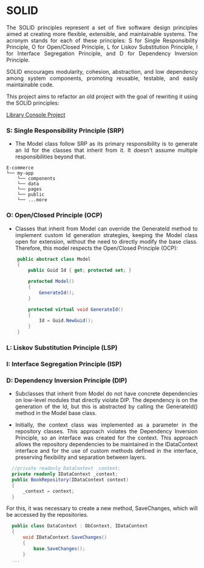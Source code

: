 # SOLID

<p align="justify">The SOLID principles represent a set of five software design principles aimed at creating more flexible, extensible, and maintainable systems. The acronym stands for each of these principles: S for Single Responsibility Principle, O for Open/Closed Principle, L for Liskov Substitution Principle, I for Interface Segregation Principle, and D for Dependency Inversion Principle.</p>
<p align="justify">SOLID encourages modularity, cohesion, abstraction, and low dependency among system components, promoting reusable, testable, and easily maintainable code.</p>

<p align="justify">This project aims to refactor an old project with the goal of rewriting it using the SOLID principles:</p>

[Library Console Project](https://github.com/victor-vdo/Library) 
 

### S: Single Responsibility Principle (SRP)
- <p align="justify"> The Model class follow SRP as its primary responsibility is to generate an Id for the classes that inherit from it. It doesn't assume multiple responsibilities beyond that. </p>

```
E-commerce
└── my-app
    └── components 
    └── data
    └── pages
    └── public
    └── ...more
```

### O: Open/Closed Principle (OCP)
- <p align="justify"> Classes that inherit from Model can override the GenerateId method to implement custom Id generation strategies, keeping the Model class open for extension, without the need to directly modify the base class. Therefore, this model respects the Open/Closed Principle (OCP): </p>

```c#
    public abstract class Model
    {
        public Guid Id { get; protected set; }

        protected Model()
        {
            GenerateId();
        }

        protected virtual void GenerateId()
        {
            Id = Guid.NewGuid();
        }
    }
```


### L: Liskov Substitution Principle (LSP)

### I: Interface Segregation Principle (ISP)

### D: Dependency Inversion Principle (DIP)
- <p align="justify">Subclasses that inherit from Model do not have concrete dependencies on low-level modules that directly violate DIP. The dependency is on the generation of the Id, but this is abstracted by calling the GenerateId() method in the Model base class.</p>
- <p align="justify">Initially, the context class was implemented as a parameter in the repository classes. This approach violates the Dependency Inversion Principle, so an interface was created for the context. This approach allows the repository dependencies to be maintained in the IDataContext interface and for the use of custom methods defined in the interface, preserving flexibility and separation between layers.</p>

```c#
  //private readonly DataContext _context;
  private readonly IDataContext _context;
  public BookRepository(IDataContext context)
  {
      _context = context;
  }
```
<p align="justify"> For this, it was necessary to create a new method, SaveChanges, which will be accessed by the repositories. </p>

```c#
  public class DataContext : DbContext, IDataContext
  { 
      void IDataContext.SaveChanges()
      {
          base.SaveChanges();
      }
  ...
```



